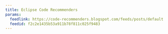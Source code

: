 ```yaml
---
title: Eclipse Code Recommenders
params:
  feedlink: https://code-recommenders.blogspot.com/feeds/posts/default
  feedid: f2c2e1435b53a911b78f811c025f9483
---
```

